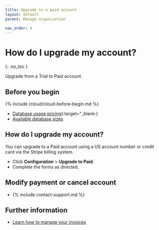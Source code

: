 ```yaml
---
title: Upgrade to a paid account
layout: default
parent: Manage organization

nav_order: 4
---
```


# How do I upgrade my account?
{: .no_toc }

Upgrade from a Trial to Paid account

## Before you begin

{% include /cloud/cloud-before-begin.md %}

* [Database usage pricing](https://www.featurebase.com/pricing){:target="\_blank:}
* [Available database sizes](https://docs.featurebase.com/docs/cloud/cloud-databases/cloud-db-shape/)

## How do I upgrade my account?

You can upgrade to a Paid account using a US account number or credit card via the Stripe billing system.

* Click **Configuration** > **Upgrade to Paid**.
* Complete the forms as directed.

## Modify payment or cancel account

* {% include contact-support.md %}

## Further information

* [Learn how to manage your invoices](/docs/cloud/cloud-org/cloud-org-billing/)
